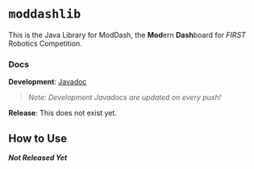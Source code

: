 # `moddashlib`
This is the Java Library for ModDash, the **Mod**ern **Dash**board for *FIRST* Robotics Competition.

### Docs
**Development**: [Javadoc](https://frc9015.github.io/docs/moddash/dev) 
> *Note: Development Javadocs are updated on every push!*  

**Release**: This does not exist yet.

## How to Use
***Not Released Yet***